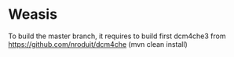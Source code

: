 Weasis
======


To build the master branch, it requires to build first dcm4che3 from https://github.com/nroduit/dcm4che (mvn clean install)
